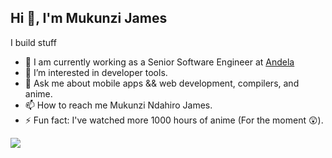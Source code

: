 ## Hi 👋, I'm Mukunzi James

I build stuff

- 👷 I am currently working as a Senior Software Engineer at [Andela](https://andela.com)
- 🌱 I’m interested in developer tools.
- 💬 Ask me about mobile apps && web development, compilers, and anime.
- 📫 How to reach me Mukunzi Ndahiro James.
- ⚡ Fun fact: I've watched more 1000 hours of anime (For the moment 😲).

![](https://github.com/Mukunzijames)
